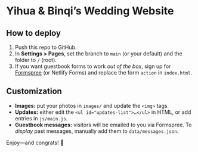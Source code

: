 # Yihua & Binqi’s Wedding Website

## How to deploy
1. Push this repo to GitHub.
2. In **Settings > Pages**, set the branch to `main` (or your default) and the folder to `/` (root).
3. If you want guestbook forms to work _out of the box_, sign up for [Formspree](https://formspree.io/) (or Netlify Forms) and replace the form `action` in `index.html`.

## Customization
- **Images:** put your photos in `images/` and update the `<img>` tags.
- **Updates:** either edit the `<ul id="updates-list">…</ul>` in HTML, or add entries in `js/main.js`.
- **Guestbook messages:** visitors will be emailed to you via Formspree. To _display_ past messages, manually add them to `data/messages.json`.

Enjoy—and congrats! 🥂
